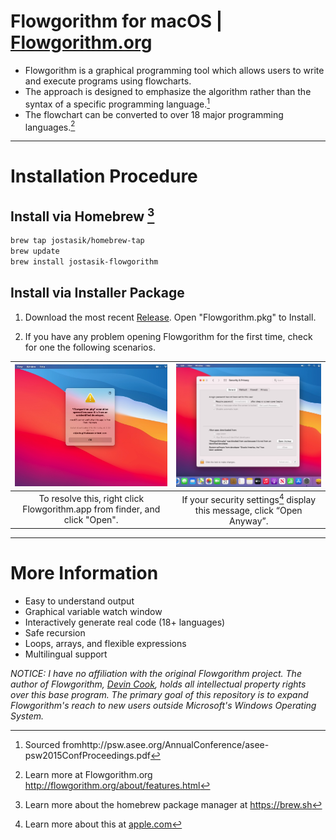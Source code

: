 # Flowgorithm for macOS | [Flowgorithm.org](http://www.flowgorithm.org/index.html#Features)

- Flowgorithm is a graphical programming tool which allows users to write and execute programs using flowcharts. 
- The approach is designed to emphasize the algorithm rather than the syntax of a specific programming language.[^1] 
- The flowchart can be converted to over 18 major programming languages.[^2]

___ 

# Installation Procedure

## Install via Homebrew [^3]
 
```bash
brew tap jostasik/homebrew-tap
brew update
brew install jostasik-flowgorithm
```
    

## Install via Installer Package

1. Download the most recent [Release](https://github.com/jostasik/Flowgorithm-MacOS/releases). Open "Flowgorithm.pkg" to Install.
 
2. If you have any problem opening Flowgorithm for the first time, check for one the following scenarios.
 
| ![](screenshots/unidentified-developer.jpg) | ![](screenshots/open-anyway.jpg) |
| :---: | :---: |
| To resolve this, right click Flowgorithm.app from finder, and click "Open". | If your security settings[^4] display this message, click “Open Anyway”. |

___

# More Information 

- Easy to understand output
- Graphical variable watch window
- Interactively generate real code (18+ languages)
- Safe recursion
- Loops, arrays, and flexible expressions
- Multilingual support

 *NOTICE: I have no affiliation with the original Flowgorithm project. The author of Flowgorithm, [Devin Cook](http://devincook.com/csc/), holds all         intellectual property rights over this base program. The primary goal of this repository is to expand Flowgorithm's reach to new users outside             Microsoft's Windows Operating System.*

[^1]: Sourced fromhttp://psw.asee.org/AnnualConference/asee-psw2015ConfProceedings.pdf
[^2]: Learn more at Flowgorithm.org http://flowgorithm.org/about/features.html
[^3]: Learn more about the homebrew package manager at https://brew.sh
[^4]: Learn more about this at [apple.com](https://support.apple.com/guide/mac-help/open-a-mac-app-from-an-unidentified-developer-mh40616/mac) 
